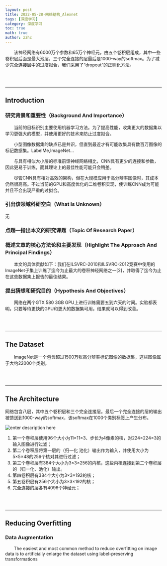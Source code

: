 ```yaml
---
layout: post
title: 2022-05-28-网络结构_Alexnet 
tags: [深度学习]
category: 深度学习
toc: true
math: true
author: zzhc
---
```


&emsp;&emsp;该神经网络有6000万个参数和65万个神经元，由五个卷积层组成，其中一些卷积层后面是最大池层，三个完全连接的层最后是1000-way的softmax。为了减少完全连接层中的过度拟合，我们采用了“dropout”的正则化方法。

<br>
<br>

***

## Introduction

### 研究背景和重要性（Background And Importance）

&emsp;&emsp;当前的目标识别主要使用机器学习方法。为了提高性能，收集更大的数据集以学习更强大的模型，并使用更好的技术来防止过度拟合。

&emsp;&emsp;小型图像数据集的缺点已是共识，但直到最近才有可能收集具有数百万图像的标记数据集。LabelMe,ImageNet...

&emsp;&emsp;与具有相似大小层的标准前馈神经网络相比，CNN具有更少的连接和参数，因此更易于训练，而其理论上的最佳性能可能只会稍差。 

&emsp;&emsp;尽管CNN具有相对高效的架构，但在大规模应用于高分辨率图像时，其成本仍然很高高。不过当前的GPU和高度优化的二维卷积实现，使训练CNN成为可能并且不会出现严重的过拟合。



### 引出该领域科研空白（What Is Unknown）

无

### 点题—指出本文的研究课题（Topic Of Research Paper）


### 概述文章的核心方法论和主要发现（Highlight The Approach And Principal Findings）
&emsp;&emsp;本文的具体贡献如下：我们在ILSVRC-2010和ILSVRC-2012竞赛中使用的ImageNet子集上训练了迄今为止最大的卷积神经网络之一[2]，并取得了迄今为止在这些数据集上报告的最佳结果。

### 提出猜想和研究目的（Hypothesis And Objectives）
&emsp;&emsp;网络在两个GTX 580 3GB GPU上进行训练需要五到六天的时间。实验都表明，只要等待更快的GPU和更大的数据集可用，结果就可以得到改善。 


<br>
<br>

***

## The Dataset

&emsp;&emsp;ImageNet是一个包含超过1500万张高分辨率标记图像的数据集，这些图像属于大约22000个类别。



<br>
<br>

***

## The Architecture
网络包含八层，其中五个卷积层和三个完全连接层。最后一个完全连接的层的输出被馈送到1000-way的softmax，该softmax在1000个类别标签上产生分布。

![enter description here](http://img.zzhc321.xyz/blog/1653707190487.png)

 1. 第一个卷积层使用96个大小为11×11×3、步长为4像素的核，对224×224×3的输入图像进行过滤；
 2. 第二个卷积层将第一层的（归一化 池化）输出作为输入，并使用大小为5×5×48的256个核对其进行过滤；
 3. 第三个卷积层有384个大小为3×3×256的内核，这些内核连接到第二个卷积层的（归一化、池化）输出。
 4. 第四卷积层有384个大小为3×3×192的核；
 5. 第五卷积层有256个大小为3×3×192的核；
 6. 完全连接的层各有4096个神经元；





<br>
<br>

***

## Reducing Overfitting

### Data Augmentation
&emsp;&emsp;The easiest and most common method to reduce overfitting on image data is to artificially enlarge
the dataset using label-preserving transformations